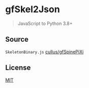 # gfSkel2Json
> JavaScript to Python 3.8+

## Source
```SkeletonBinary.js``` [cullus/gfSpinePiXi](https://github.com/cullus/gfSpinePiXi)

## License
[MIT](https://github.com/KOZ39/gfSkel2Json/blob/master/LICENSE)